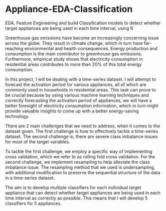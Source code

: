 # Appliance-EDA-Classification
EDA, Feature Engineering and build Classification models to detect whether target appliances are being used in each time interval, using R

Greenhouse gas emissions have become an increasingly concerning issue across the globe. They result in climate change, which in turn have far-reaching environmental and health consequences. Energy production and consumption is the main contributor to greenhouse gas emissions. Furthermore, empirical study shows that electricity consumption in residential areas contributes to more than 20% of this total energy consumption.

In this project, I will be dealing with a time-series dataset. I will attempt to forecast the activation period for various appliances, all of which are commonly used in households in residential areas. This task can prove to be crucial because by using various machine learning techniques and correctly forecasting the activation period of appliances, we will have a better foresight of electricity consumption information, which in turn might provide valuable insights to come up with a better energy-saving technology.

There are 2 main challenges that we need to address, when it comes to the dataset given. The first challenge is how to effectively tackle a time-series dataset. The second challenge is, there are severe class imbalance issues for most of the target variables.

To tackle the first challenge, we employ a specific way of implementing cross validation, which we refer to as rolling fold cross validation. For the second challenge, we implement resampling to help alleviate the class imbalance issue. The resampling method that we used is undersampling, with additional modification to preserve the sequential structure of the data in a time-series dataset.

The aim is to develop multiple classifiers for each individual target appliance that can detect whether target appliances are being used in each time interval as correctly as possible. This means that I will develop 5 classifiers for 5 appliances.
